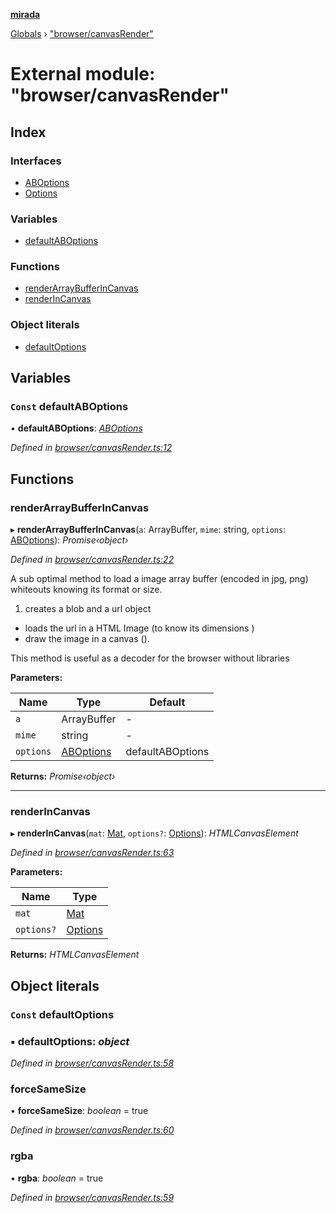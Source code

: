 **[mirada](../README.md)**

[Globals](../README.md) › ["browser/canvasRender"](_browser_canvasrender_.md)

# External module: "browser/canvasRender"

## Index

### Interfaces

* [ABOptions](../interfaces/_browser_canvasrender_.aboptions.md)
* [Options](../interfaces/_browser_canvasrender_.options.md)

### Variables

* [defaultABOptions](_browser_canvasrender_.md#const-defaultaboptions)

### Functions

* [renderArrayBufferInCanvas](_browser_canvasrender_.md#renderarraybufferincanvas)
* [renderInCanvas](_browser_canvasrender_.md#renderincanvas)

### Object literals

* [defaultOptions](_browser_canvasrender_.md#const-defaultoptions)

## Variables

### `Const` defaultABOptions

• **defaultABOptions**: *[ABOptions](../interfaces/_browser_canvasrender_.aboptions.md)*

*Defined in [browser/canvasRender.ts:12](https://github.com/cancerberoSgx/mirada/blob/eecc091/mirada/src/browser/canvasRender.ts#L12)*

## Functions

###  renderArrayBufferInCanvas

▸ **renderArrayBufferInCanvas**(`a`: ArrayBuffer, `mime`: string, `options`: [ABOptions](../interfaces/_browser_canvasrender_.aboptions.md)): *Promise‹object›*

*Defined in [browser/canvasRender.ts:22](https://github.com/cancerberoSgx/mirada/blob/eecc091/mirada/src/browser/canvasRender.ts#L22)*

A sub optimal method to load a image array buffer (encoded in jpg, png) whiteouts knowing its format or size.
1) creates a blob and a url object
* loads the url in a HTML Image (to know its dimensions )
* draw the image in a canvas ().

This method is useful as a decoder for the browser without libraries

**Parameters:**

Name | Type | Default |
------ | ------ | ------ |
`a` | ArrayBuffer | - |
`mime` | string | - |
`options` | [ABOptions](../interfaces/_browser_canvasrender_.aboptions.md) |  defaultABOptions |

**Returns:** *Promise‹object›*

___

###  renderInCanvas

▸ **renderInCanvas**(`mat`: [Mat](../classes/_types_opencv_mat_.mat.md), `options?`: [Options](../interfaces/_browser_canvasrender_.options.md)): *HTMLCanvasElement*

*Defined in [browser/canvasRender.ts:63](https://github.com/cancerberoSgx/mirada/blob/eecc091/mirada/src/browser/canvasRender.ts#L63)*

**Parameters:**

Name | Type |
------ | ------ |
`mat` | [Mat](../classes/_types_opencv_mat_.mat.md) |
`options?` | [Options](../interfaces/_browser_canvasrender_.options.md) |

**Returns:** *HTMLCanvasElement*

## Object literals

### `Const` defaultOptions

### ▪ **defaultOptions**: *object*

*Defined in [browser/canvasRender.ts:58](https://github.com/cancerberoSgx/mirada/blob/eecc091/mirada/src/browser/canvasRender.ts#L58)*

###  forceSameSize

• **forceSameSize**: *boolean* = true

*Defined in [browser/canvasRender.ts:60](https://github.com/cancerberoSgx/mirada/blob/eecc091/mirada/src/browser/canvasRender.ts#L60)*

###  rgba

• **rgba**: *boolean* = true

*Defined in [browser/canvasRender.ts:59](https://github.com/cancerberoSgx/mirada/blob/eecc091/mirada/src/browser/canvasRender.ts#L59)*